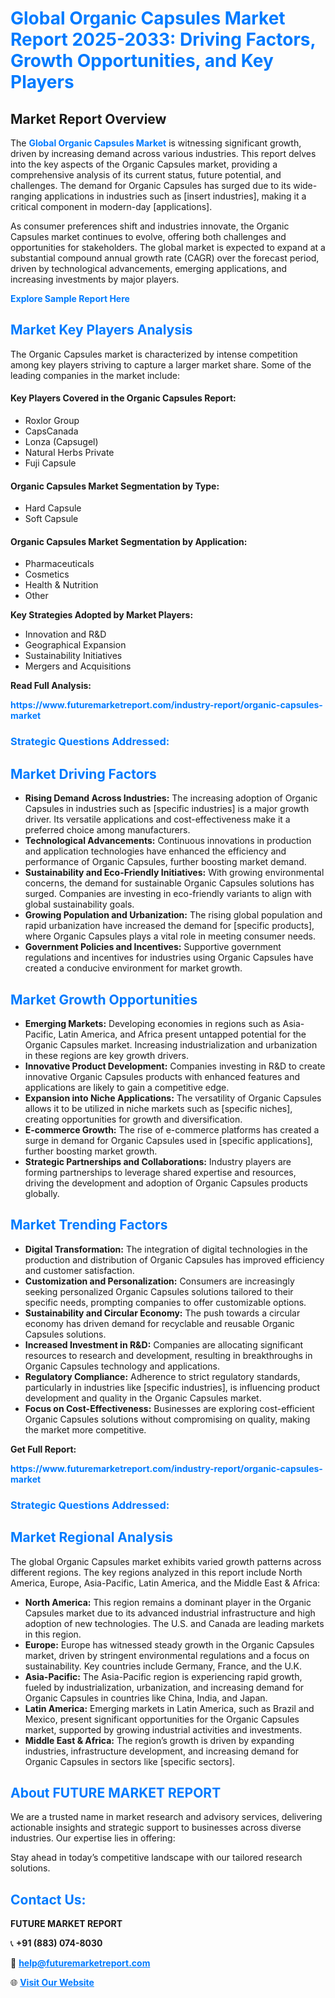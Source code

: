 <h1 style="color: #007BFF;">Global Organic Capsules Market Report 2025-2033: Driving Factors, Growth Opportunities, and Key Players</h1>

<section id="overview">
<h2>Market Report Overview</h2>
<p>The <a href="https://www.futuremarketreport.com/industry-report/organic-capsules-market" style="color: #007BFF; text-decoration: none;"><strong>Global Organic Capsules Market</strong></a> is witnessing significant growth, driven by increasing demand across various industries. This report delves into the key aspects of the Organic Capsules market, providing a comprehensive analysis of its current status, future potential, and challenges. The demand for Organic Capsules has surged due to its wide-ranging applications in industries such as [insert industries], making it a critical component in modern-day [applications].</p>
<p>As consumer preferences shift and industries innovate, the Organic Capsules market continues to evolve, offering both challenges and opportunities for stakeholders. The global market is expected to expand at a substantial compound annual growth rate (CAGR) over the forecast period, driven by technological advancements, emerging applications, and increasing investments by major players.</p>
</section>

<section id="overview">
<p><a href="https://www.futuremarketreport.com/request-sample/reportId=92322" style="color: #007BFF; text-decoration: none;"><strong>Explore Sample Report Here</strong></a></p>
</section>

<section id="key-players">
<h2 style="color: #007BFF;">Market Key Players Analysis</h2>
<p>The Organic Capsules market is characterized by intense competition among key players striving to capture a larger market share. Some of the leading companies in the market include:</p>
<h4>Key Players Covered in the Organic Capsules Report:</h4>
<ul><li>Roxlor Group</li><li>CapsCanada</li><li>Lonza (Capsugel)</li><li>Natural Herbs Private</li><li>Fuji Capsule</li></ul>
<h4>Organic Capsules Market Segmentation by Type:</h4>
<ul><li>Hard Capsule</li><li>Soft Capsule</li></ul>

<h4>Organic Capsules Market Segmentation by Application:</h4>
<ul><li>Pharmaceuticals</li><li>Cosmetics</li><li>Health &amp; Nutrition</li><li>Other</li></ul>
<p><strong>Key Strategies Adopted by Market Players:</strong></p>
<ul>
<li>Innovation and R&D</li>
<li>Geographical Expansion</li>
<li>Sustainability Initiatives</li>
<li>Mergers and Acquisitions</li>
</ul>
</section>

<section>
<p><strong>Read Full Analysis: </strong></p><a href="https://www.futuremarketreport.com/industry-report/organic-capsules-market" style="color: #007BFF; text-decoration: none;"><strong>https://www.futuremarketreport.com/industry-report/organic-capsules-market</strong></a>
<h3 style="color: #007BFF;">Strategic Questions Addressed:</h3>
</section>

<section id="driving-factors">
<h2 style="color: #007BFF;">Market Driving Factors</h2>
<ul>
<li><strong>Rising Demand Across Industries:</strong> The increasing adoption of Organic Capsules in industries such as [specific industries] is a major growth driver. Its versatile applications and cost-effectiveness make it a preferred choice among manufacturers.</li>
<li><strong>Technological Advancements:</strong> Continuous innovations in production and application technologies have enhanced the efficiency and performance of Organic Capsules, further boosting market demand.</li>
<li><strong>Sustainability and Eco-Friendly Initiatives:</strong> With growing environmental concerns, the demand for sustainable Organic Capsules solutions has surged. Companies are investing in eco-friendly variants to align with global sustainability goals.</li>
<li><strong>Growing Population and Urbanization:</strong> The rising global population and rapid urbanization have increased the demand for [specific products], where Organic Capsules plays a vital role in meeting consumer needs.</li>
<li><strong>Government Policies and Incentives:</strong> Supportive government regulations and incentives for industries using Organic Capsules have created a conducive environment for market growth.</li>
</ul>
</section>

<section id="growth-opportunities">
<h2 style="color: #007BFF;">Market Growth Opportunities</h2>
<ul>
<li><strong>Emerging Markets:</strong> Developing economies in regions such as Asia-Pacific, Latin America, and Africa present untapped potential for the Organic Capsules market. Increasing industrialization and urbanization in these regions are key growth drivers.</li>
<li><strong>Innovative Product Development:</strong> Companies investing in R&D to create innovative Organic Capsules products with enhanced features and applications are likely to gain a competitive edge.</li>
<li><strong>Expansion into Niche Applications:</strong> The versatility of Organic Capsules allows it to be utilized in niche markets such as [specific niches], creating opportunities for growth and diversification.</li>
<li><strong>E-commerce Growth:</strong> The rise of e-commerce platforms has created a surge in demand for Organic Capsules used in [specific applications], further boosting market growth.</li>
<li><strong>Strategic Partnerships and Collaborations:</strong> Industry players are forming partnerships to leverage shared expertise and resources, driving the development and adoption of Organic Capsules products globally.</li>
</ul>
</section>

<section id="trending-factors">
<h2 style="color: #007BFF;">Market Trending Factors</h2>
<ul>
<li><strong>Digital Transformation:</strong> The integration of digital technologies in the production and distribution of Organic Capsules has improved efficiency and customer satisfaction.</li>
<li><strong>Customization and Personalization:</strong> Consumers are increasingly seeking personalized Organic Capsules solutions tailored to their specific needs, prompting companies to offer customizable options.</li>
<li><strong>Sustainability and Circular Economy:</strong> The push towards a circular economy has driven demand for recyclable and reusable Organic Capsules solutions.</li>
<li><strong>Increased Investment in R&D:</strong> Companies are allocating significant resources to research and development, resulting in breakthroughs in Organic Capsules technology and applications.</li>
<li><strong>Regulatory Compliance:</strong> Adherence to strict regulatory standards, particularly in industries like [specific industries], is influencing product development and quality in the Organic Capsules market.</li>
<li><strong>Focus on Cost-Effectiveness:</strong> Businesses are exploring cost-efficient Organic Capsules solutions without compromising on quality, making the market more competitive.</li>
</ul>
</section>

<section>
<p><strong>Get Full Report: </strong></p><a href="https://www.futuremarketreport.com/industry-report/organic-capsules-market" style="color: #007BFF; text-decoration: none;"><strong>https://www.futuremarketreport.com/industry-report/organic-capsules-market</strong></a>
<h3 style="color: #007BFF;">Strategic Questions Addressed:</h3>
</section>


<section id="regional-analysis">
<h2 style="color: #007BFF;">Market Regional Analysis</h2>
<p>The global Organic Capsules market exhibits varied growth patterns across different regions. The key regions analyzed in this report include North America, Europe, Asia-Pacific, Latin America, and the Middle East & Africa:</p>
<ul>
<li><strong>North America:</strong> This region remains a dominant player in the Organic Capsules market due to its advanced industrial infrastructure and high adoption of new technologies. The U.S. and Canada are leading markets in this region.</li>
<li><strong>Europe:</strong> Europe has witnessed steady growth in the Organic Capsules market, driven by stringent environmental regulations and a focus on sustainability. Key countries include Germany, France, and the U.K.</li>
<li><strong>Asia-Pacific:</strong> The Asia-Pacific region is experiencing rapid growth, fueled by industrialization, urbanization, and increasing demand for Organic Capsules in countries like China, India, and Japan.</li>
<li><strong>Latin America:</strong> Emerging markets in Latin America, such as Brazil and Mexico, present significant opportunities for the Organic Capsules market, supported by growing industrial activities and investments.</li>
<li><strong>Middle East & Africa:</strong> The region’s growth is driven by expanding industries, infrastructure development, and increasing demand for Organic Capsules in sectors like [specific sectors].</li>
</ul>
</section>

<footer>
<h2 style="color: #007BFF;">About FUTURE MARKET REPORT</h2>
<p>We are a trusted name in market research and advisory services, delivering actionable insights and strategic support to businesses across diverse industries. Our expertise lies in offering:</p>

<p>Stay ahead in today’s competitive landscape with our tailored research solutions.</p>

<h2 style="color: #007BFF;">Contact Us:</h2>
<p><strong>FUTURE MARKET REPORT</strong></p>
<p>📞 <strong>+91 (883) 074-8030</strong></p>
<p>📧 <strong><a href="mailto:help@futuremarketreport.com" style="color: #007BFF;">help@futuremarketreport.com</a></strong></p>
<p>🌐 <strong><a href="https://www.futuremarketreport.com/" style="color: #007BFF;">Visit Our Website</a></strong></p>
</footer>